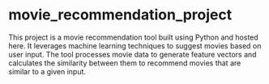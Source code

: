 # movie_recommendation_project
This project is a movie recommendation tool built using Python and hosted here. It leverages machine learning techniques to suggest movies based on user input. The tool processes movie data to generate feature vectors and calculates the similarity between them to recommend movies that are similar to a given input.
